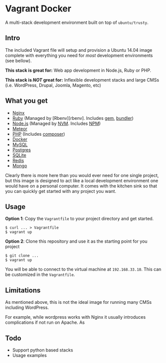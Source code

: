# Vagrant Docker

A multi-stack development environment built on top of `ubuntu/trusty`.

## Intro

The included Vagrant file will setup and provision a Ubuntu 14.04 image complete with everything you need for *most* development environments (see bellow).

**This stack is great for:** Web app development in Node.js, Ruby or PHP.

**This stack is *NOT* great for:** Inflexible development stacks and large CMSs (i.e. WordPress, Drupal, Joomla, Magento, etc)

## What you get

* [Nginx][nginx]
* [Ruby][ruby] (Managed by [Rbenv][rbenv]. Includes [gem][gem], [bundler][bundler])
* [Node.js][node] (Managed by [NVM][nvm]. Includes [NPM][npm])
* [Meteor][meteor]
* [PHP][php] (Includes [composer][composer])
* [Docker][docker]
* [MySQL][mysql]
* [Postgres][postgres]
* [SQLite][sqlite]
* [Redis][redis]
* [Mongo][mongo]

Clearly there is more here than you would ever need for one single project, but this image is designed to act like a local development environment one would have on a personal computer. It comes with the kitchen sink so that you can quickly get started with any project you want.

[nginx]: http://nginx.com/
[ruby]: https://www.ruby-lang.org/en/
[gem]: https://rubygems.org/
[bundler]: http://bundler.io/
[node]: http://nodejs.org/
[meteor]: http://meteor.com/
[nvm]: https://github.com/creationix/nvm
[npm]: https://www.npmjs.org/
[php]: http://php.net/
[composer]: https://getcomposer.org/
[mysql]: http://www.mysql.com/
[postgres]: http://www.postgresql.org/
[docker]: https://www.docker.com/
[sqlite]: http://www.sqlite.org/
[redis]: http://redis.io/
[mongo]: http://www.mongodb.org/

## Usage

**Option 1**: Copy the `Vagrantfile` to your project directory and get started.

```
$ curl ... > Vagrantfile
$ vagrant up
```

**Option 2**: Clone this repository and use it as the starting point for you project

```
$ git clone ...
$ vagrant up
```

You will be able to connect to the virtual machine at `192.168.33.10`. This can be customized in the `Vagrantfile`.

## Limitations

As mentioned above, this is not the ideal image for running many CMSs including WordPress.

For example, while wordpress works with Nginx it usually introduces complications if not run on Apache. As

## Todo

* Support python based stacks
* Usage examples

